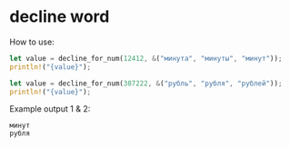 # decline word

How to use:

```rust
let value = decline_for_num(12412, &("минута", "минуты", "минут"));
println!("{value}");

let value = decline_for_num(387222, &("рубль", "рубля", "рублей"));
println!("{value}");
```

Example output 1 & 2:

```shell
минут
рубля
```